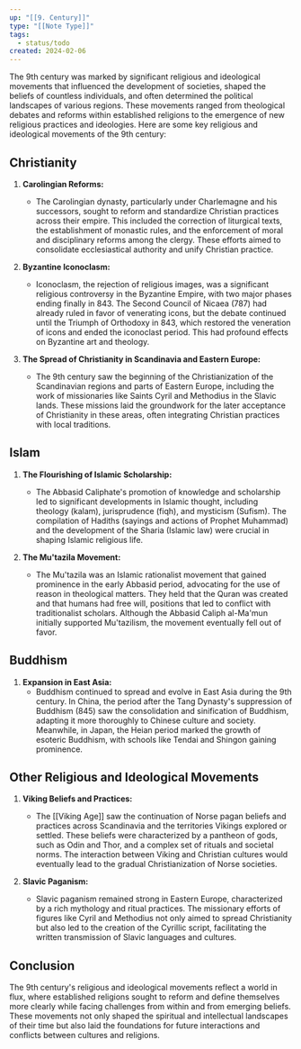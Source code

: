```yaml
---
up: "[[9. Century]]"
type: "[[Note Type]]"
tags:
  - status/todo
created: 2024-02-06
---
```

The 9th century was marked by significant religious and ideological movements that influenced the development of societies, shaped the beliefs of countless individuals, and often determined the political landscapes of various regions. These movements ranged from theological debates and reforms within established religions to the emergence of new religious practices and ideologies. Here are some key religious and ideological movements of the 9th century:

## Christianity

1. **Carolingian Reforms:**
   - The Carolingian dynasty, particularly under Charlemagne and his successors, sought to reform and standardize Christian practices across their empire. This included the correction of liturgical texts, the establishment of monastic rules, and the enforcement of moral and disciplinary reforms among the clergy. These efforts aimed to consolidate ecclesiastical authority and unify Christian practice.

2. **Byzantine Iconoclasm:**
   - Iconoclasm, the rejection of religious images, was a significant religious controversy in the Byzantine Empire, with two major phases ending finally in 843. The Second Council of Nicaea (787) had already ruled in favor of venerating icons, but the debate continued until the Triumph of Orthodoxy in 843, which restored the veneration of icons and ended the iconoclast period. This had profound effects on Byzantine art and theology.

3. **The Spread of Christianity in Scandinavia and Eastern Europe:**
   - The 9th century saw the beginning of the Christianization of the Scandinavian regions and parts of Eastern Europe, including the work of missionaries like Saints Cyril and Methodius in the Slavic lands. These missions laid the groundwork for the later acceptance of Christianity in these areas, often integrating Christian practices with local traditions.

## Islam

1. **The Flourishing of Islamic Scholarship:**
   - The Abbasid Caliphate's promotion of knowledge and scholarship led to significant developments in Islamic thought, including theology (kalam), jurisprudence (fiqh), and mysticism (Sufism). The compilation of Hadiths (sayings and actions of Prophet Muhammad) and the development of the Sharia (Islamic law) were crucial in shaping Islamic religious life.

2. **The Mu'tazila Movement:**
   - The Mu'tazila was an Islamic rationalist movement that gained prominence in the early Abbasid period, advocating for the use of reason in theological matters. They held that the Quran was created and that humans had free will, positions that led to conflict with traditionalist scholars. Although the Abbasid Caliph al-Ma'mun initially supported Mu'tazilism, the movement eventually fell out of favor.

## Buddhism

1. **Expansion in East Asia:**
   - Buddhism continued to spread and evolve in East Asia during the 9th century. In China, the period after the Tang Dynasty's suppression of Buddhism (845) saw the consolidation and sinification of Buddhism, adapting it more thoroughly to Chinese culture and society. Meanwhile, in Japan, the Heian period marked the growth of esoteric Buddhism, with schools like Tendai and Shingon gaining prominence.

## Other Religious and Ideological Movements

1. **Viking Beliefs and Practices:**
   - The [[Viking Age]] saw the continuation of Norse pagan beliefs and practices across Scandinavia and the territories Vikings explored or settled. These beliefs were characterized by a pantheon of gods, such as Odin and Thor, and a complex set of rituals and societal norms. The interaction between Viking and Christian cultures would eventually lead to the gradual Christianization of Norse societies.

2. **Slavic Paganism:**
   - Slavic paganism remained strong in Eastern Europe, characterized by a rich mythology and ritual practices. The missionary efforts of figures like Cyril and Methodius not only aimed to spread Christianity but also led to the creation of the Cyrillic script, facilitating the written transmission of Slavic languages and cultures.

## Conclusion

The 9th century's religious and ideological movements reflect a world in flux, where established religions sought to reform and define themselves more clearly while facing challenges from within and from emerging beliefs. These movements not only shaped the spiritual and intellectual landscapes of their time but also laid the foundations for future interactions and conflicts between cultures and religions.